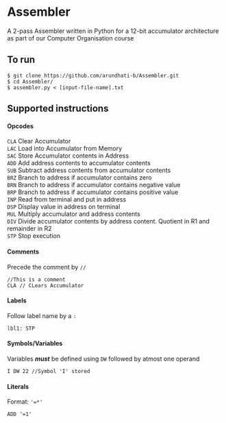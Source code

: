 # Assembler
A 2-pass Assembler written in Python for a 12-bit accumulator architecture as part of our Computer Organisation course

## To run
```
$ git clone https://github.com/arundhati-b/Assembler.git
$ cd Assembler/
$ assembler.py < [input-file-name].txt
```

## Supported instructions

#### Opcodes
`CLA` Clear Accumulator  
`LAC` Load into Accumulator from Memory  
`SAC` Store Accumulator contents in Address  
`ADD` Add address contents to accumulator contents  
`SUB` Subtract address contents from accumulator contents  
`BRZ` Branch to address if accumulator contains zero  
`BRN` Branch to address if accumulator contains negative value  
`BRP` Branch to address if accumulator contains positive value  
`INP` Read from terminal and put in address  
`DSP` Display value in address on terminal  
`MUL` Multiply accumulator and address contents  
`DIV` Divide accumulator contents by address content. Quotient in R1 and remainder in R2  
`STP` Stop execution  

#### Comments
Precede the comment by `//`
```
//This is a comment
CLA // CLears Accumulator
```

#### Labels
Follow label name by a `:`
```
lbl1: STP
```

#### Symbols/Variables
Variables ***must*** be defined using `DW` followed by atmost one operand
```
I DW 22 //Symbol 'I' stored
```

#### Literals
Format: `'=*'`
```
ADD '=1'
```

